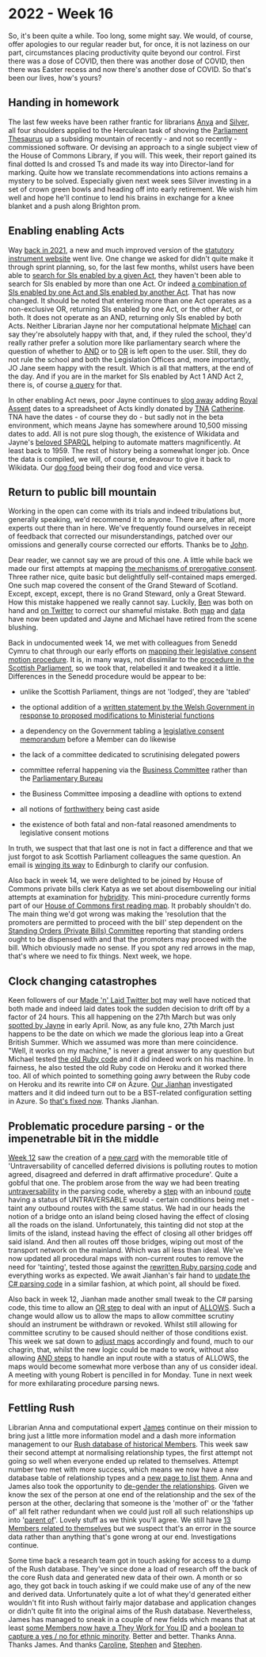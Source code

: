 # 2022 - Week 16

So, it's been quite a while. Too long, some might say. We would, of course, offer apologies to our regular reader but, for once, it is not laziness on our part, circumstances placing productivity quite beyond our control. First there was a dose of COVID, then there was another dose of COVID, then there was Easter recess and now there's another dose of COVID. So that's been our lives, how's yours?

## Handing in homework

The last few weeks have been rather frantic for librarians [Anya](https://twitter.com/bitten_) and [Silver](https://twitter.com/silveroliver), all four shoulders applied to the Herculean task of shoving the [Parliament Thesaurus](https://explore.data.parliament.uk/?endpoint=terms) up a subsiding mountain of recently - and not so recently - commissioned software. Or devising an approach to a single subject view of the House of Commons Library, if you will. This week, their report gained its final dotted Is and crossed Ts and made its way into Director-land for marking. Quite how we translate recommendations into actions remains a mystery to be solved. Especially given next week sees Silver investing in a set of crown green bowls and heading off into early retirement. We wish him well and hope he'll continue to lend his brains in exchange for a knee blanket and a  push along Brighton prom.

## Enabling enabling Acts

Way [back in 2021](https://ukparliament.github.io/ontologies/meta/weeknotes/2021/49/#a-big-announcement), a new and much improved version of the [statutory instrument website](https://statutoryinstruments.parliament.uk/) went live. One change we asked for didn't quite make it through sprint planning, so, for the last few months, whilst users have been able to [search for SIs enabled by a given Act](https://statutoryinstruments.parliament.uk/?SearchTerm=&House=&ActOfParliamentId=Fq9RVMhD&LayingBodyId=&Procedure=&ParliamentaryProcess=&RecommendedForProcedureChange=&ConcernsRaisedByCommittee=&MotionToStop=&DebateScheduled=&ShowAdvanced=true), they haven't been able to search for SIs enabled by more than one Act. Or indeed [a combination of SIs enabled by one Act and SIs enabled by another Act](https://statutoryinstruments.parliament.uk/?SearchTerm=&House=&ActOfParliamentId=Fq9RVMhD&ActOfParliamentId=lkH7Y60e&LayingBodyId=&Procedure=&ParliamentaryProcess=&RecommendedForProcedureChange=&ConcernsRaisedByCommittee=&MotionToStop=&DebateScheduled=&ShowAdvanced=true). That has now changed. It should be noted that entering more than one Act operates as a non-exclusive OR, returning SIs enabled by one Act, or the other Act, or both. It does not operate as an AND, returning only SIs enabled by both Acts. Neither Librarian Jayne nor her computational helpmate [Michael](https://twitter.com/fantasticlife) can say they're absolutely happy with that, and, if they ruled the school, they'd really rather prefer a solution more like parliamentary search where the question of whether to [AND](https://search-material.parliament.uk/search?Parameters.Fields.all=cow+AND+horse&Parameters.Fields.all-target=&Parameters.Fields.phrase=&Parameters.Fields.phrase-target=&Parameters.Fields.any=&Parameters.Fields.any-target=&Parameters.Fields.exclude=&Parameters.Fields.exclude-target=&Parameters.Fields.member=&Parameters.Fields.subject=&Parameters.Fields.reference=&Parameters.Fields.date=&Parameters.Fields.date=#searchCriteria) or to [OR](https://search-material.parliament.uk/search?Parameters.Fields.all=cow+OR+horse&Parameters.Fields.all-target=&Parameters.Fields.phrase=&Parameters.Fields.phrase-target=&Parameters.Fields.any=&Parameters.Fields.any-target=&Parameters.Fields.exclude=&Parameters.Fields.exclude-target=&Parameters.Fields.member=&Parameters.Fields.subject=&Parameters.Fields.reference=&Parameters.Fields.date=&Parameters.Fields.date=&Parameters.PageSize=10) is left open to the user. Still, they do not rule the school and both the Legislation Offices and, more importantly, JO Jane seem happy with the result. Which is all that matters, at the end of the day. And if you are in the market for SIs enabled by Act 1 AND Act 2, there is, of course [a query](https://api.parliament.uk/s/26e3724f) for that.

In other enabling Act news, poor Jayne continues to [slog away](https://trello.com/c/lzA6e3YZ/428-update-act-data-from-tna-linked-data-api) adding [Royal Assent](https://en.wikipedia.org/wiki/Royal_assent) dates to a spreadsheet of Acts kindly donated by [TNA](https://www.nationalarchives.gov.uk/) [Catherine](https://twitter.com/CathTabone). TNA have the dates - of course they do - but sadly not in the beta environment, which means Jayne has somewhere around 10,500 missing dates to add. All is not pure slog though, the existence of Wikidata and Jayne's [beloved SPARQL](https://query.wikidata.org/#select%20%3FAct%20%3FActName%20%3Fyear%20%3FenactedDate%20where%20%7B%0A%20%20%3FAct%20wdt%3AP31%20wd%3AQ105774620.%0A%20%20%3FAct%20wdt%3AP1813%20%3FActName.%0A%20%20%3FAct%20wdt%3AP1031%20%3Fyear.%0A%20%20%3FAct%20wdt%3AP7589%20%3FenactedDate.%20%7D) helping to automate matters magnificently. At least back to 1959. The rest of history being a somewhat longer job. Once the data is compiled, we will, of course, endeavour to give it back to Wikidata. Our [dog food](https://en.wikipedia.org/wiki/Eating_your_own_dog_food) being their dog food and vice versa.

## Return to public bill mountain

Working in the open can come with its trials and indeed tribulations but, generally speaking, we'd recommend it to anyone. There are, after all, more experts out there than in here. We've frequently found ourselves in receipt of feedback that corrected our misunderstandings, patched over our omissions and generally course corrected our efforts. Thanks be to [John](https://twitter.com/johnlsheridan).

Dear reader, we cannot say we are proud of this one. A little while back we made our first attempts at mapping [the mechanisms of prerogative consent](https://ukparliament.github.io/ontologies/procedure/maps/legislation/primary/#prerogative-consent). Three rather nice, quite basic but delightfully self-contained maps emerged. One such map covered the consent of the Grand Steward of Scotland. Except, except, except, there is no Grand Steward, only a Great Steward. How this mistake happened we really cannot say. Luckily, [Ben](https://twitter.com/tc1415) was both on hand and [on Twitter](https://twitter.com/tc1415/status/1492854816778993671) to correct our shameful mistake. Both [map](https://ukparliament.github.io/ontologies/procedure/maps/legislation/primary/public-bills/components/prerogative-consent/great-steward-of-scotlands-consent/great-steward-of-scotlands-consent.pdf) and [data](https://ukparliament.github.io/ontologies/procedure/maps/legislation/primary/public-bills/components/prerogative-consent/great-steward-of-scotlands-consent/great-steward-of-scotlands-consent.svg) have now been updated and Jayne and Michael have retired from the scene blushing.

Back in undocumented week 14, we met with colleagues from Senedd Cymru to chat through our early efforts on [mapping their legislative consent motion procedure](https://ukparliament.github.io/ontologies/procedure/maps/legislation/primary/public-bills/components/devolved-legislature-consent/senedd-cymru/senedd-cymru-consent.pdf). It is, in many ways, not dissimilar to the [procedure in the Scottish Parliament](https://ukparliament.github.io/ontologies/procedure/maps/legislation/primary/public-bills/components/devolved-legislature-consent/scottish-parliament/scottish-parliament-consent.pdf), so we took that, relabelled it and tweaked it a little. Differences in the Senedd procedure would be appear to be:

* unlike the Scottish Parliament, things are not 'lodged', they are 'tabled'

* the optional addition of a [written statement by the Welsh Government in response to proposed modifications to Ministerial functions](https://gov.wales/written-statement-legislative-response-welsh-ministers-coronavirus-pandemic-0)

* a dependency on the Government tabling a [legislative consent memorandum](https://archive2021.parliament.scot/parliamentarybusiness/Bills/31308.aspx) before a Member can do likewise

* the lack of a committee dedicated to scrutinising delegated powers

* committee referral happening via the [Business Committee](https://senedd.wales/committees/business-committee/) rather than the [Parliamentary Bureau](https://www.parliament.scot/about/how-parliament-works/parliament-organisations-groups-and-people/parliamentary-bureau)

* the Business Committee imposing a deadline with options to extend

* all notions of [forthwithery](https://erskinemay.parliament.uk/section/4784/questions-to-be-put-forthwith/) being cast aside

* the existence of both fatal and non-fatal reasoned amendments to legislative consent motions

In truth, we suspect that that last one is not in fact a difference and that we just forgot to ask Scottish Parliament colleagues the same question. An email is [winging its way](https://trello.com/c/XnrshgTa/34-scottish-parliament-are-all-reasoned-amendments-to-an-lcm-fatal) to Edinburgh to clarify our confusion.

Also back in week 14, we were delighted to be joined by House of Commons private bills clerk Katya as we set about disemboweling our initial attempts at examination for [hybridity](https://www.parliament.uk/about/how/laws/bills/hybrid/). This mini-procedure currently forms part of our [House of Commons first reading map](https://ukparliament.github.io/ontologies/procedure/maps/legislation/primary/public-bills/components/commons/first-reading/first-reading.pdf). It probably shouldn't do. The main thing we'd got wrong was making the 'resolution that the promoters are permitted to proceed with the bill' step dependent on the [Standing Orders (Private Bills) Committee](https://committees.parliament.uk/committee/475/standing-orders-private-bills-committee-commons/) reporting that standing orders ought to be dispensed with and that the promoters may proceed with the bill. Which obviously made no sense. If you spot any red arrows in the map, that's where we need to fix things. Next week, we hope.

## Clock changing catastrophes

Keen followers of our [Made 'n' Laid Twitter bot](https://twitter.com/madenlaid) may well have noticed that both made and indeed laid dates took the sudden decision to drift off by a factor of 24 hours. This all happening on the 27th March but was only [spotted by Jayne](https://twitter.com/madenlaid/status/1516362683540516864) in early April. Now, as any fule kno, 27th March just happens to be the date on which we made the glorious leap into a Great British Summer. Which we assumed was more than mere coincidence. "Well, it works on my machine," is never a great answer to any question but Michael tested [the old Ruby code](https://github.com/fantasticlife/made-n-laid) and it did indeed work on his machine. In fairness, he also tested the old Ruby code on Heroku and it worked there too. All of which pointed to something going awry between the Ruby code on Heroku and its rewrite into C# on Azure. [Our Jianhan](https://twitter.com/jianhanzhu) investigated matters and it did indeed turn out to be a BST-related configuration setting in Azure. So [that's fixed now](https://twitter.com/madenlaid/status/1516362683540516864). Thanks Jianhan.

## Problematic procedure parsing - or the impenetrable bit in the middle

[Week 12](https://ukparliament.github.io/ontologies/meta/weeknotes/2022/12/#prodding-procedural-parsing) saw the creation of a [new card](https://trello.com/c/n7LVS0TI/281-untraversability-of-cancelled-deferred-divisions-is-polluting-routes-to-motion-agreed-disagreed-and-deferred-in-draft-affirmativ) with the memorable title of 'Untraversability of cancelled deferred divisions is polluting routes to motion agreed, disagreed and deferred in draft affirmative procedure'. Quite a gobful that one. The problem arose from the way we had been treating [untraversability](https://ukparliament.github.io/ontologies/procedure/maps/meta/design-notes/#route-currentness-and-untraversability) in the parsing code, whereby a [step](https://ukparliament.github.io/ontologies/procedure/procedure-ontology.html#d4e175) with an inbound [route](https://ukparliament.github.io/ontologies/procedure/procedure-ontology.html#d4e164) having a status of UNTRAVERSABLE would - certain conditions being met - taint any outbound routes with the same status. We had in our heads the notion of a bridge onto an island being closed having the effect of closing all the roads on the island. Unfortunately, this tainting did not stop at the limits of the island, instead having the effect of closing all other bridges off said island. And then all routes off those bridges, wiping out most of the transport network on the mainland. Which was all less than ideal. We've now updated all procedural maps with non-current routes to remove the need for 'tainting', tested those against the [rewritten Ruby parsing code](https://github.com/ukparliament/procedure-parsing/tree/master/lib/parsing) and everything works as expected. We await Jianhan's fair hand to [update the C# parsing code](https://trello.com/c/lp0qM7Dw/83-change-the-behaviour-of-all-steps-to-no-longer-propagate-untraversability) in a similar fashion, at which point, all should be fixed.

Also back in week 12, Jianhan made another small tweak to the C# parsing code, this time to allow an [OR step](https://ukparliament.github.io/ontologies/procedure/maps/meta/design-notes/#or-steps) to deal with an input of [ALLOWS](https://ukparliament.github.io/ontologies/procedure/maps/meta/design-notes/#decision-steps). Such a change would allow us to allow the maps to allow committee scrutiny should an instrument be withdrawn or revoked. Whilst still allowing for committee scrutiny to be caused should neither of those conditions exist. This week we sat down to [adjust maps](https://trello.com/c/JWOkAnfi/273-caused-vs-allows) accordingly and found, much to our chagrin, that, whilst the new logic could be made to work, without also allowing [AND steps](https://ukparliament.github.io/ontologies/procedure/maps/meta/design-notes/#and-steps) to handle an input route with a status of ALLOWS, the maps would become somewhat more verbose than any of us consider ideal. A meeting with young Robert is pencilled in for Monday. Tune in next week for more exhilarating procedure parsing news.

## Fettling Rush

Librarian Anna and computational expert [James](https://twitter.com/jamesjefferies) continue on their mission to bring just a little more information model and a dash more information management to our [Rush database of historical Members](https://membersafter1832.historyofparliamentonline.org/). This week saw their second attempt at normalising relationship types, the first attempt not going so well when everyone ended up related to themselves. Attempt number two met with more success, which means we now have a new database table of relationship types and a [new page to list them](https://membersafter1832.historyofparliamentonline.org/relationship_types). Anna and James also took the opportunity to [de-gender the relationships](https://trello.com/c/rJqco9Cq/129-de-gendering-the-relationships). Given we know the sex of the person at one end of the relationship and the sex of the person at the other, declaring that someone is the 'mother of' or the 'father of' all felt rather redundant when we could just roll all such relationships up into '[parent of](https://membersafter1832.historyofparliamentonline.org/relationship_types/5)'. Lovely stuff as we think you'll agree. We still have [13 Members related to themselves](https://trello.com/c/j7iGC7JS/191-people-related-to-themselves) but we suspect that's an error in the source data rather than anything that's gone wrong at our end. Investigations continue.

Some time back a research team got in touch asking for access to a dump of the Rush database. They've since done a load of research off the back of the core Rush data and generated new data of their own. A month or so ago, they got back in touch asking if we could make use of any of the new and derived data. Unfortunately quite a lot of what they'd generated either wouldn't fit into Rush without fairly major database and application changes or didn't quite fit into the original aims of the Rush database. Nevertheless, James has managed to sneak in a couple of new fields which means that at least [some Members now have a They Work for You ID](https://trello.com/c/vtuyyJdv/182-varchar-they-work-for-you-id) and a [boolean to capture a yes /  no for ethnic minority](https://trello.com/c/ev2dUqLU/181-boolean-ethnic-minority). Better and better. Thanks Anna. Thanks James. And thanks [Caroline](https://twitter.com/carolinebha), [Stephen](https://twitter.com/stephen_r_bates) and [Stephen](https://twitter.com/socialpolicy).